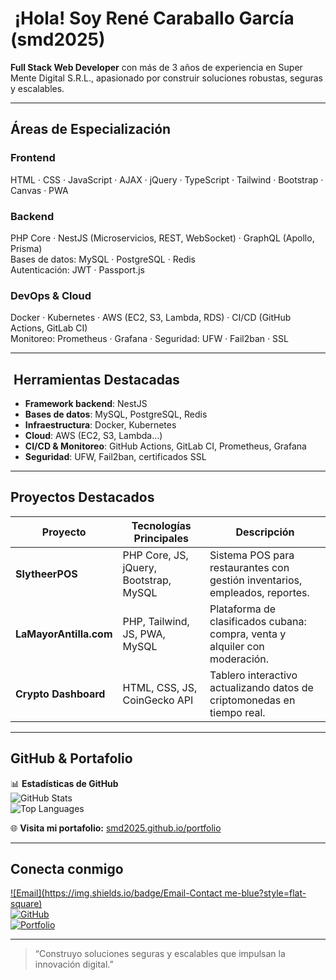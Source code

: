 # ​ ¡Hola! Soy René Caraballo García (smd2025)

**Full Stack Web Developer** con más de 3 años de experiencia en Super Mente Digital S.R.L., apasionado por construir soluciones robustas, seguras y escalables.

---

##  Áreas de Especialización

###  Frontend
HTML · CSS · JavaScript · AJAX · jQuery · TypeScript · Tailwind · Bootstrap · Canvas · PWA

###  Backend
PHP Core · NestJS (Microservicios, REST, WebSocket) · GraphQL (Apollo, Prisma)  
Bases de datos: MySQL · PostgreSQL · Redis  
Autenticación: JWT · Passport.js

###  DevOps & Cloud
Docker · Kubernetes · AWS (EC2, S3, Lambda, RDS) · CI/CD (GitHub Actions, GitLab CI)  
Monitoreo: Prometheus · Grafana · Seguridad: UFW · Fail2ban · SSL

---

## ​ Herramientas Destacadas
- **Framework backend**: NestJS  
- **Bases de datos**: MySQL, PostgreSQL, Redis  
- **Infraestructura**: Docker, Kubernetes  
- **Cloud**: AWS (EC2, S3, Lambda…)  
- **CI/CD & Monitoreo**: GitHub Actions, GitLab CI, Prometheus, Grafana  
- **Seguridad**: UFW, Fail2ban, certificados SSL

---

##  Proyectos Destacados

| Proyecto                | Tecnologías Principales                     | Descripción                                                                 |
|-------------------------|----------------------------------------------|-----------------------------------------------------------------------------|
| **SlytheerPOS**         | PHP Core, JS, jQuery, Bootstrap, MySQL       | Sistema POS para restaurantes con gestión inventarios, empleados, reportes. |
| **LaMayorAntilla.com**  | PHP, Tailwind, JS, PWA, MySQL                | Plataforma de clasificados cubana: compra, venta y alquiler con moderación. |
| **Crypto Dashboard**    | HTML, CSS, JS, CoinGecko API                 | Tablero interactivo actualizando datos de criptomonedas en tiempo real.     |

---

##  GitHub & Portafolio

📊 **Estadísticas de GitHub**  
![GitHub Stats](https://github-readme-stats.vercel.app/api?username=smd2025&show_icons=true&theme=tokyonight)  
![Top Languages](https://github-readme-stats.vercel.app/api/top-langs/?username=smd2025&layout=compact&theme=tokyonight)

🌐 **Visita mi portafolio:** [smd2025.github.io/portfolio](https://smd2025.github.io/portfolio/)

---

##  Conecta conmigo

[![Email](https://img.shields.io/badge/Email-Contact me-blue?style=flat-square)](mailto:supermentedigital.srl@gmail.com)  
[![GitHub](https://img.shields.io/badge/GitHub-smd2025-black?style=flat-square)](https://github.com/smd2025)  
[![Portfolio](https://img.shields.io/badge/Portfolio-Live-Site-blue?style=flat-square)](https://smd2025.github.io/portfolio/)

---

> “Construyo soluciones seguras y escalables que impulsan la innovación digital.”
